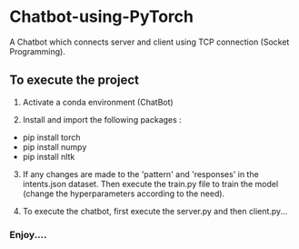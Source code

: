 # Chatbot-using-PyTorch

A Chatbot which connects server and client using TCP connection (Socket Programming).

## To execute the project

1. Activate a conda environment (ChatBot)

2. Install and import the following packages :
* pip install torch
* pip install numpy
* pip install nltk
		
3. If any changes are made to the 'pattern' and 'responses' in the intents.json dataset. Then execute the train.py file to train the model (change the hyperparameters according to the need).

4. To execute the chatbot, first execute the server.py and then client.py...

### Enjoy....

